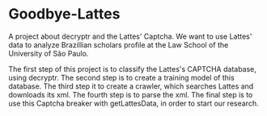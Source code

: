 # Goodbye-Lattes
A project about decryptr and the Lattes' Captcha. We want to use Lattes' data to analyze Brazillian scholars profile at the Law School of the University of São Paulo. 

The first step of this project is to classify the Lattes's CAPTCHA database, using decryptr.
The second step is to create a training model of this database.
The third step it to create a crawler, which searches Lattes and downloads its xml.
The fourth step is to parse the xml. 
The final step is to use this Captcha breaker with getLattesData, in order to start our research.

